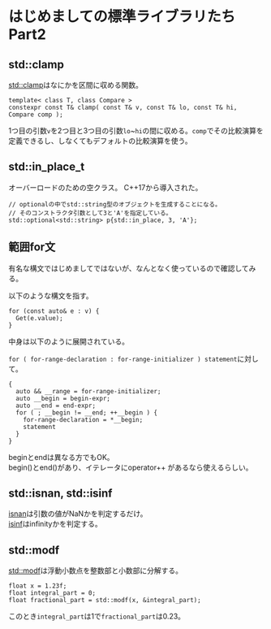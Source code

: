 # はじめましての標準ライブラリたちPart2

## std::clamp
[std::clamp](https://en.cppreference.com/w/cpp/algorithm/clamp)はなにかを区間に収める関数。
```cpp=
template< class T, class Compare >
constexpr const T& clamp( const T& v, const T& lo, const T& hi, Compare comp );
```
1つ目の引数`v`を2つ目と3つ目の引数`lo`~`hi`の間に収める。`comp`でその比較演算を定義できるし、しなくてもデフォルトの比較演算を使う。

## std::in_place_t
オーバーロードのための空クラス。
C++17から導入された。

```cpp=
// optionalの中でstd::string型のオブジェクトを生成することになる。
// そのコンストラクタ引数として3と'A'を指定している。
std::optional<std::string> p{std::in_place, 3, 'A'};
```

## 範囲for文
有名な構文ではじめましてではないが、なんとなく使っているので確認してみる。

以下のような構文を指す。
```cpp=
for (const auto& e : v) {
  Get(e.value);
}
```
中身は以下のように展開されている。

`for ( for-range-declaration : for-range-initializer ) statement`に対して。
```cpp=
{
  auto && __range = for-range-initializer;
  auto __begin = begin-expr;
  auto __end = end-expr;
  for ( ; __begin != __end; ++__begin ) {
    for-range-declaration = *__begin;
    statement
  }
}
```
beginとendは異なる方でもOK。  
begin()とend()があり、イテレータにoperator++ があるなら使えるらしい。

## std::isnan, std::isinf
[isnan](https://cpprefjp.github.io/reference/cmath/isnan.html)は引数の値がNaNかを判定するだけ。  
[isinf](https://cpprefjp.github.io/reference/cmath/isinf.html)はinfinityかを判定する。

## std::modf
[std::modf](https://en.cppreference.com/w/cpp/numeric/math/modf)は浮動小数点を整数部と小数部に分解する。
```cpp=
float x = 1.23f;
float integral_part = 0;
float fractional_part = std::modf(x, &integral_part);
```
このとき`integral_part`は1で`fractional_part`は0.23。　
